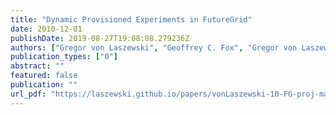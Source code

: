 ```yaml
---
title: "Dynamic Provisioned Experiments in FutureGrid"
date: 2010-12-01
publishDate: 2019-08-27T19:08:08.279236Z
authors: ["Gregor von Laszewski", "Geoffrey C. Fox", "Gregor von Laszewski", "Geoffrey C. Fox", "FutureGrid Team"]
publication_types: ["0"]
abstract: ""
featured: false
publication: ""
url_pdf: "https://laszewski.github.io/papers/vonLaszewski-10-FG-proj-management.pdf"
---
```


